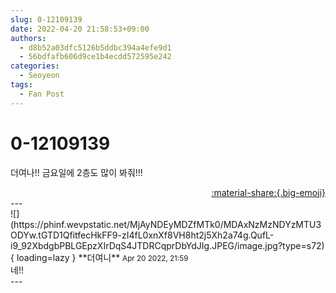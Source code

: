 ```yaml
---
slug: 0-12109139
date: 2022-04-20 21:58:53+09:00
authors:
  - d8b52a03dfc5126b5ddbc394a4efe9d1
  - 56bdfafb606d9ce1b4ecdd572595e242
categories:
  - Seoyeon
tags:
  - Fan Post
---
```


# 0-12109139

<div class="post-container" markdown="1">
<div class="content-container md-sidebar__scrollwrap" markdown="1">

더여나!! 금요일에 2층도 많이 봐줘!!!

</div>
</div>

<div style="text-align: right;" markdown="1">
<a href="https://weverse.io/fromis9/fanpost/0-12109139" style="text-align: right;">:material-share:{.big-emoji}</a>
</div>
---

<div class="comments-container md-sidebar__scrollwrap" markdown="1">
<div class="comment" markdown="1">
<div class='id-container' markdown="1">
![](https://phinf.wevpstatic.net/MjAyNDEyMDZfMTk0/MDAxNzMzNDYzMTU3ODYw.tGTD1QfitfecHkFF9-zI4fL0xnXf8VH8ht2j5Xh2a74g.QufL-i9_92XbdgbPBLGEpzXIrDqS4JTDRCqprDbYdJIg.JPEG/image.jpg?type=s72){ loading=lazy }
**<span class="artist">더여니</span>** <small>Apr 20 2022, 21:59</small><br>
</div>
<div class='comment-body' markdown="1">
네!!
</div>
</div>
</div>
---
